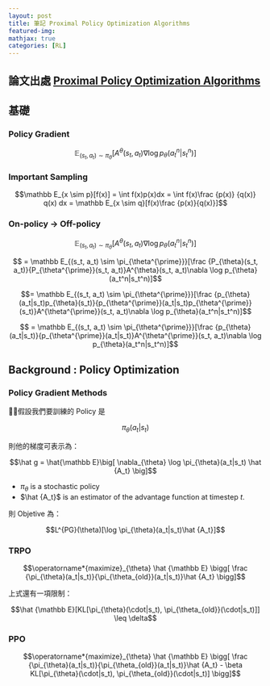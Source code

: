 ```yaml
---
layout: post
title: 筆記 Proximal Policy Optimization Algorithms
featured-img: 
mathjax: true
categories: [RL]
---
```


## 論文出處 [Proximal Policy Optimization Algorithms](https://arxiv.org/abs/1707.06347)

## 基礎

### Policy Gradient

$$\mathbb E_{(s_t, a_t) \sim \pi_{\theta}}[A^{\theta}(s_t, a_t)\nabla \log p_{\theta}(a_t^n|s_t^n)]$$

### Important Sampling

$$\mathbb E_{x \sim p}[f(x)] = \int f(x)p(x)dx = \int f(x)\frac {p(x)} {q(x)} q(x) dx = \mathbb E_{x \sim q}[f(x)\frac {p(x)}{q(x)}]$$

### On-policy -> Off-policy

$$\mathbb E_{(s_t, a_t) \sim \pi_{\theta}}[A^{\theta}(s_t, a_t)\nabla \log p_{\theta}(a_t^n|s_t^n)]$$

$$ = \mathbb E_{(s_t, a_t) \sim \pi_{\theta^{\prime}}}[\frac {P_{\theta}(s_t, a_t)}{P_{\theta^{\prime}}(s_t, a_t)}A^{\theta}(s_t, a_t)\nabla \log p_{\theta}(a_t^n|s_t^n)]$$

$$= \mathbb E_{(s_t, a_t) \sim \pi_{\theta^{\prime}}}[\frac {p_{\theta}(a_t|s_t)p_{\theta}(s_t)}{p_{\theta^{\prime}}(a_t|s_t)p_{\theta^{\prime}}(s_t)}A^{\theta^{\prime}}(s_t, a_t)\nabla \log p_{\theta}(a_t^n|s_t^n)]$$

$$ = \mathbb E_{(s_t, a_t) \sim \pi_{\theta^{\prime}}}[\frac {p_{\theta}(a_t|s_t)}{p_{\theta^{\prime}}(a_t|s_t)}A^{\theta^{\prime}}(s_t, a_t)\nabla \log p_{\theta}(a_t^n|s_t^n)]$$


## Background : Policy Optimization

### Policy Gradient Methods

假設我們要訓練的 Policy 是 

$$\pi_{\theta}(a_t|s_t)$$

則他的梯度可表示為：

$$\hat g = \hat{\mathbb E}\big[ \nabla_{\theta} \log \pi_{\theta}(a_t|s_t) \hat {A_t}  \big]$$

*   $\pi_{\theta}$ is a stochastic policy
*   $\hat {A_t}$ is an estimator of the advantage function at timestep $t$.

則 Objetive 為：

$$L^{PG}(\theta)[\log \pi_{\theta}(a_t|s_t)\hat {A_t}]$$

### TRPO

$$\operatorname*{maximize}_{\theta} \hat {\mathbb E} \bigg[ \frac {\pi_{\theta}(a_t|s_t)}{\pi_{\theta_{old}}(a_t|s_t)}\hat {A_t} \bigg]$$

上式還有一項限制：

$$\hat {\mathbb E}[KL[\pi_{\theta}(\cdot|s_t), \pi_{\theta_{old}}(\cdot|s_t)]] \leq \delta$$

### PPO

$$\operatorname*{maximize}_{\theta} \hat {\mathbb E} \bigg[ \frac {\pi_{\theta}(a_t|s_t)}{\pi_{\theta_{old}}(a_t|s_t)}\hat {A_t} - \beta KL[\pi_{\theta}(\cdot|s_t), \pi_{\theta_{old}}(\cdot|s_t)] \bigg]$$
